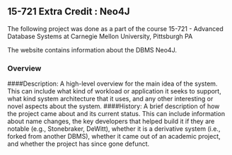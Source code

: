 ## 15-721 Extra Credit : Neo4J
The following project was done as a part of the course 15-721 - Advanced Database Systems at Carnegie Mellon University, Pittsburgh PA

The website contains information about the DBMS Neo4J. 

### Overview

####Description: 
A high-level overview for the main idea of the system. This can include what kind of workload or application it seeks to support, what kind system architecture that it uses, and any other interesting or novel aspects about the system.
####History: 
A brief description of how the project came about and its current status. This can include information about name changes, the key developers that helped build it if they are notable (e.g., Stonebraker, DeWitt), whether it is a derivative system (i.e., forked from another DBMS), whether it came out of an academic project, and whether the project has since gone defunct.


